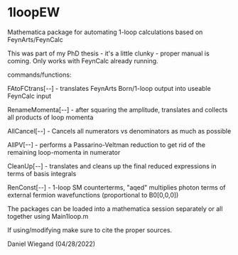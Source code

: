 # 1loopEW
Mathematica package for automating 1-loop calculations based on FeynArts/FeynCalc

This was part of my PhD thesis - it's a little clunky - proper manual is coming. Only works with FeynCalc already running.

commands/functions:

FAtoFCtrans[--] - translates FeynArts Born/1-loop output into useable FeynCalc input

RenameMomenta[--] - after squaring the amplitude, translates and collects all products of loop momenta

AllCancel[--] - Cancels all numerators vs denominators as much as possible

AllPV[--] - performs a Passarino-Veltman reduction to get rid of the remaining loop-momenta in numerator

CleanUp[--] - translates and cleans up the final reduced expressions in terms of basis integrals

RenConst[--] - 1-loop SM counterterms, "aqed" multiplies photon terms of external fermion wavefunctions (proportional to B0[0,0,0])

The packages can be loaded into a mathematica session separately or all together using Main1loop.m

If using/modifying make sure to cite the proper sources.

Daniel Wiegand (04/28/2022)

